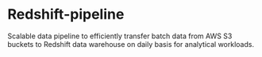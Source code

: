 # Redshift-pipeline

Scalable data pipeline to efficiently transfer batch data from AWS S3 buckets to Redshift data warehouse on daily basis for analytical workloads.
